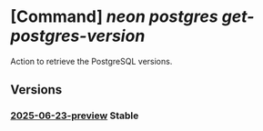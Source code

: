 # [Command] _neon postgres get-postgres-version_

Action to retrieve the PostgreSQL versions.

## Versions

### [2025-06-23-preview](/Resources/mgmt-plane/L3N1YnNjcmlwdGlvbnMve30vcmVzb3VyY2Vncm91cHMve30vcHJvdmlkZXJzL25lb24ucG9zdGdyZXMvZ2V0cG9zdGdyZXN2ZXJzaW9ucw==/2025-06-23-preview.xml) **Stable**

<!-- mgmt-plane /subscriptions/{}/resourcegroups/{}/providers/neon.postgres/getpostgresversions 2025-06-23-preview -->
